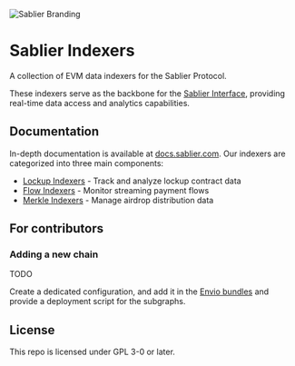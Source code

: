 ![Sablier Branding](/assets/banner-subgraphs.png)

# Sablier Indexers

A collection of EVM data indexers for the Sablier Protocol.

These indexers serve as the backbone for the [Sablier Interface](https://app.sablier.com), providing real-time data
access and analytics capabilities.

## Documentation

In-depth documentation is available at [docs.sablier.com](https://docs.sablier.com/api/overview). Our indexers are
categorized into three main components:

- [Lockup Indexers](https://docs.sablier.com/api/lockup/indexers) - Track and analyze lockup contract data
- [Flow Indexers](https://docs.sablier.com/api/flow/indexers) - Monitor streaming payment flows
- [Merkle Indexers](https://docs.sablier.com/api/airdrops/indexers) - Manage airdrop distribution data

## For contributors

### Adding a new chain

TODO

Create a dedicated configuration, and add it in the [Envio bundles](./constants/src/bundles/) and provide a deployment
script for the subgraphs.

## License

This repo is licensed under GPL 3-0 or later.
